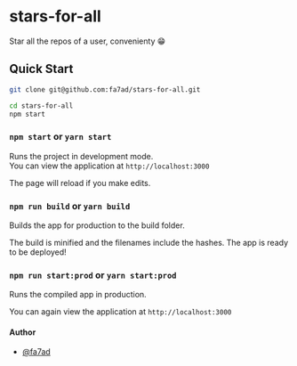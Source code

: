 # stars-for-all

Star all the repos of a user, convenienty :grin:

## Quick Start
```bash
git clone git@github.com:fa7ad/stars-for-all.git

cd stars-for-all
npm start
```

### `npm start` or `yarn start` 

Runs the project in development mode.   
You can view the application at `http://localhost:3000`

The page will reload if you make edits.

### `npm run build` or `yarn build`
Builds the app for production to the build folder.      

The build is minified and the filenames include the hashes.
The app is ready to be deployed!

### `npm run start:prod` or `yarn start:prod`
Runs the compiled app in production.

You can again view the application at `http://localhost:3000`

#### Author
- [@fa7ad](https://github.com/fa7ad)
